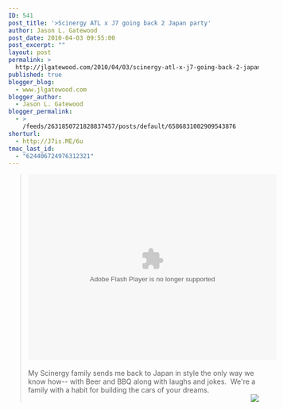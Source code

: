 ```yaml
---
ID: 541
post_title: '>Scinergy ATL x J7 going back 2 Japan party'
author: Jason L. Gatewood
post_date: 2010-04-03 09:55:00
post_excerpt: ""
layout: post
permalink: >
  http://jlgatewood.com/2010/04/03/scinergy-atl-x-j7-going-back-2-japan-party/
published: true
blogger_blog:
  - www.jlgatewood.com
blogger_author:
  - Jason L. Gatewood
blogger_permalink:
  - >
    /feeds/2631850721828837457/posts/default/6586831002909543876
shorturl:
  - http://J7is.ME/6u
tmac_last_id:
  - "624406724976312321"
---
```

><div><object height="375" width="500"> <param name="flashvars" value="offsite=true&lang=en-us&page_show_url=%2Fphotos%2Fstarrwulfe%2Fsets%2F72157623630773179%2F%2Fshow%2F&page_show_back_url=%2Fphotos%2Fstarrwulfe%2Fsets%2F72157623630773179%2F&set_id=72157623630773179&jump_to=" /><param name="movie" value="http://www.flickr.com/apps/slideshow/show.swf?v=71649" /><param name="allowFullScreen" value="true" /><embed src="http://www.flickr.com/apps/slideshow/show.swf?v=71649" allowFullScreen="true" type="application/x-shockwave-flash" height="375" flashvars="offsite=true&lang=en-us&page_show_url=%2Fphotos%2Fstarrwulfe%2Fsets%2F72157623630773179%2F%2Fshow%2F&page_show_back_url=%2Fphotos%2Fstarrwulfe%2Fsets%2F72157623630773179%2F&set_id=72157623630773179&jump_to=" width="500"></embed></object><br /><br />My Scinergy family sends me back to Japan in style the only way we know how-- with Beer and BBQ along with laughs and jokes.  We're a family with a habit for building the cars of your dreams.<br /><div style="clear: both; text-align: center;"><a href="http://www.jlgatewood.com/wp-content/uploads/2012/01/4483848425_42b45cfca1_s.jpg" style="clear: right; float: right; margin-bottom: 1em; margin-left: 1em;"><img border="0" src="http://www.jlgatewood.com/wp-content/uploads/2012/01/4483848425_42b45cfca1_s.jpg" /></a></div><br /></div>